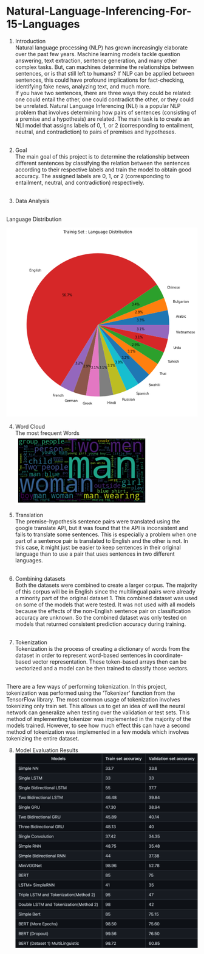# Natural-Language-Inferencing-For-15-Languages

1.   Introduction</br>
Natural language processing (NLP) has grown increasingly elaborate over the past few years. Machine learning models tackle question answering, text extraction, sentence generation, and many other complex tasks. But, can machines determine the relationships between sentences, or is that still left to humans? If NLP can be applied between sentences, this could have profound implications for fact-checking, identifying fake news, analyzing text, and much more.</br>
If you have two sentences, there are three ways they could be related: one could entail the other, one could contradict the other, or they could be unrelated. Natural Language Inferencing (NLI) is a popular NLP problem that involves determining how pairs of sentences (consisting of a premise and a hypothesis) are related.
The main task is to create an NLI model that assigns labels of 0, 1, or 2 (corresponding to entailment, neutral, and contradiction) to pairs of premises and hypotheses.</br></br>
2.   Goal</br>
The main goal of this project is to determine the relationship between different sentences by classifying the relation between the sentences according to their respective labels and train the model to obtain good accuracy. The assigned labels are  0, 1, or 2 (corresponding to entailment, neutral, and contradiction) respectively.</br></br>

3. Data Analysis</br></br>

Language Distribution</br>

![Language Distribution](https://github.com/svyas19/Natural-Language-Inferencing-For-15-Languages/blob/main/Language%20distribution.png)


4. Word Cloud </br>
The most frequent Words</br>
![Word Cloud](https://github.com/svyas19/Natural-Language-Inferencing-For-15-Languages/blob/main/word%20cloud.png)</br>


5. Translation</br>
The premise-hypothesis sentence pairs were translated using the google translate API, but it was found that the API is inconsistent and fails to translate some sentences. This is especially a problem when one part of a sentence pair is translated to English and the other is not. In this case, it might just be easier to keep sentences in their original language than to use a pair that uses sentences in two different languages.</br></br>

6. Combining datasets</br>
Both the datasets were combined to create a larger corpus. The majority of this corpus will be in English since the multilingual pairs were already a minority part of the original dataset 1. This combined dataset was used on some of the models that were tested. It was not used with all models because the effects of the non-English sentence pair on classification accuracy are unknown. So the combined dataset was only tested on models that returned consistent prediction accuracy during training.</br></br>

7. Tokenization</br>
Tokenization is the process of creating a dictionary of words from the dataset in order to represent word-based sentences in coordinate-based vector representation. These token-based arrays then can be vectorized and a model can be then trained to classify those vectors.</br></br>

There are a few ways of performing tokenization. In this project, tokenization was performed using the 'Tokenizer' function from the TensorFlow library. The most common usage of tokenization involves tokenizing only train set. This allows us to get an idea of well the neural network can generalize when testing over the validation or test sets. This method of implementing tokenizer was implemented in the majority of the models trained. However, to see how much effect this can have a second method of tokenization was implemented in a few models which involves tokenizing the entire dataset.

8. Model Evaluation Results
![Evaluation Results](https://github.com/svyas19/Natural-Language-Inferencing-For-15-Languages/blob/main/Evaluation%20Results%20.png)




